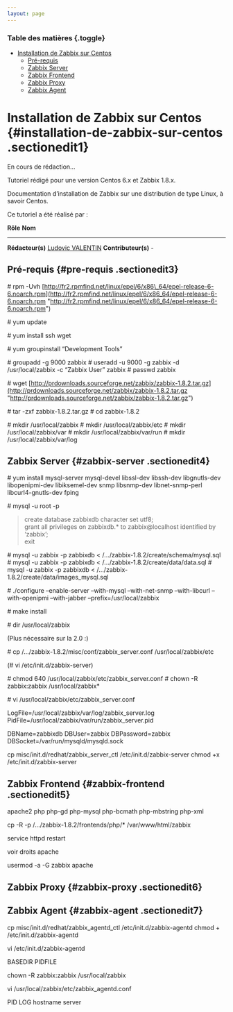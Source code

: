 ```yaml
---
layout: page
---
```


### Table des matières {.toggle}

-   [Installation de Zabbix sur
    Centos](zabbix-centos-install.html#installation-de-zabbix-sur-centos)
    -   [Pré-requis](zabbix-centos-install.html#pre-requis)
    -   [Zabbix Server](zabbix-centos-install.html#zabbix-server)
    -   [Zabbix Frontend](zabbix-centos-install.html#zabbix-frontend)
    -   [Zabbix Proxy](zabbix-centos-install.html#zabbix-proxy)
    -   [Zabbix Agent](zabbix-centos-install.html#zabbix-agent)

Installation de Zabbix sur Centos {#installation-de-zabbix-sur-centos .sectionedit1}
=================================

En cours de rédaction…

Tutoriel rédigé pour une version Centos 6.x et Zabbix 1.8.x.

Documentation d’installation de Zabbix sur une distribution de type
Linux, à savoir Centos.

Ce tutoriel a été réalisé par :

  **Rôle**              **Nom**
  --------------------- ---------------------------------------------------------------------------------------------------------------------------------------------------------
  **Rédacteur(s)**      [Ludovic VALENTIN](http://www.monitoring-fr.org/community/members/ludovic-valentin/ "http://www.monitoring-fr.org/community/members/ludovic-valentin/")
  **Contributeur(s)**   -

Pré-requis {#pre-requis .sectionedit3}
----------

\# rpm -Uvh
[http://fr2.rpmfind.net/linux/epel/6/x86\_64/epel-release-6-6.noarch.rpm](http://fr2.rpmfind.net/linux/epel/6/x86_64/epel-release-6-6.noarch.rpm "http://fr2.rpmfind.net/linux/epel/6/x86_64/epel-release-6-6.noarch.rpm")

\# yum update

\# yum install ssh wget

\# yum groupinstall “Development Tools”

\# groupadd -g 9000 zabbix \# useradd -u 9000 -g zabbix -d
/usr/local/zabbix -c “Zabbix User” zabbix \# passwd zabbix

\# wget
[http://prdownloads.sourceforge.net/zabbix/zabbix-1.8.2.tar.gz](http://prdownloads.sourceforge.net/zabbix/zabbix-1.8.2.tar.gz "http://prdownloads.sourceforge.net/zabbix/zabbix-1.8.2.tar.gz")

\# tar -zxf zabbix-1.8.2.tar.gz \# cd zabbix-1.8.2

\# mkdir /usr/local/zabbix \# mkdir /usr/local/zabbix/etc \# mkdir
/usr/local/zabbix/var \# mkdir /usr/local/zabbix/var/run \# mkdir
/usr/local/zabbix/var/log

Zabbix Server {#zabbix-server .sectionedit4}
-------------

\# yum install mysql-server mysql-devel libssl-dev libssh-dev
libgnutls-dev libopenipmi-dev libiksemel-dev snmp libsnmp-dev
libnet-snmp-perl libcurl4-gnutls-dev fping

\# mysql -u root -p

> create database zabbixdb character set utf8;\
>  grant all privileges on zabbixdb.\* to zabbix@localhost identified by
> ‘zabbix’;\
>  exit

\# mysql -u zabbix -p zabbixdb \<
/…/zabbix-1.8.2/create/schema/mysql.sql \# mysql -u zabbix -p zabbixdb
\< /…/zabbix-1.8.2/create/data/data.sql \# mysql -u zabbix -p zabbixdb
\< /…/zabbix-1.8.2/create/data/images\_mysql.sql

\# ./configure –enable-server –with-mysql –with-net-snmp –with-libcurl
–with-openipmi –with-jabber –prefix=/usr/local/zabbix

\# make install

\# dir /usr/local/zabbix

(Plus nécessaire sur la 2.0 :)

\# cp /…/zabbix-1.8.2/misc/conf/zabbix\_server.conf
/usr/local/zabbix/etc

(\# vi /etc/init.d/zabbix-server)

\# chmod 640 /usr/local/zabbix/etc/zabbix\_server.conf \# chown -R
zabbix:zabbix /usr/local/zabbix\*

\# vi /usr/local/zabbix/etc/zabbix\_server.conf

LogFile=/usr/local/zabbix/var/log/zabbix\_server.log
PidFile=/usr/local/zabbix/var/run/zabbix\_server.pid

DBName=zabbixdb DBUser=zabbix DBPassword=zabbix
DBSocket=/var/run/mysqld/mysqld.sock

cp misc/init.d/redhat/zabbix\_server\_ctl /etc/init.d/zabbix-server
chmod +x /etc/init.d/zabbix-server

Zabbix Frontend {#zabbix-frontend .sectionedit5}
---------------

apache2 php php-gd php-mysql php-bcmath php-mbstring php-xml

cp -R -p /…/zabbix-1.8.2/frontends/php/\* /var/www/html/zabbix

service httpd restart

voir droits apache

usermod -a -G zabbix apache

Zabbix Proxy {#zabbix-proxy .sectionedit6}
------------

Zabbix Agent {#zabbix-agent .sectionedit7}
------------

cp misc/init.d/redhat/zabbix\_agentd\_ctl /etc/init.d/zabbix-agentd
chmod + /etc/init.d/zabbix-agentd

vi /etc/init.d/zabbix-agentd

BASEDIR PIDFILE

chown -R zabbix:zabbix /usr/local/zabbix

vi /usr/local/zabbix/etc/zabbix\_agentd.conf

PID LOG hostname server
